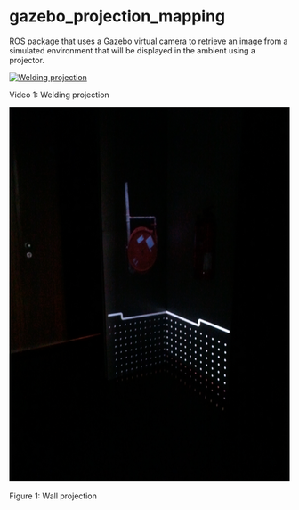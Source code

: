 gazebo_projection_mapping
=========================

ROS package that uses a Gazebo virtual camera to retrieve an image from a simulated environment that will be displayed in the ambient using a projector.


[![Welding projection](http://img.youtube.com/vi/pR6mW5sGbWg/maxresdefault.jpg)](http://www.youtube.com/watch?v=pR6mW5sGbWg)

Video 1: Welding projection


![Wall projection](docs/wall_projection.jpg "Wall projection")

Figure 1: Wall projection
